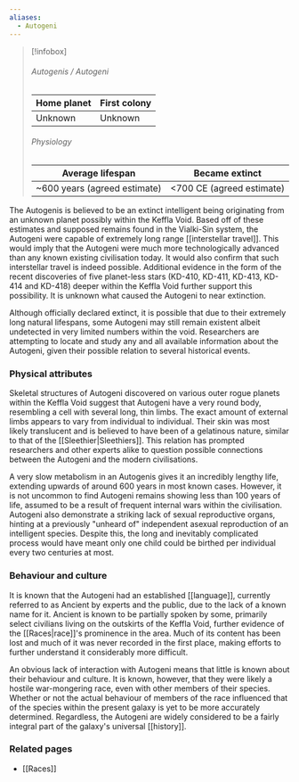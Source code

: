 ```yaml
---
aliases:
  - Autogeni
---
```


> [!infobox]
> ###### Autogenis / Autogeni
> | Home planet | First colony |
> | ----- | -----|
> | Unknown | Unknown |
> ###### Physiology
> | Average lifespan | Became extinct |
> | ----- | ----- |
> | ~600 years (agreed estimate) | <700 CE (agreed estimate) |

The Autogenis is believed to be an extinct intelligent being originating from an unknown planet possibly within the Keffla Void. Based off of these estimates and supposed remains found in the Vialki-Sin system, the Autogeni were capable of extremely long range [[interstellar travel]]. This would imply that the Autogeni were much more technologically advanced than any known existing civilisation today. It would also confirm that such interstellar travel is indeed possible. Additional evidence in the form of the recent discoveries of five planet-less stars (KD-410, KD-411, KD-413, KD-414 and KD-418) deeper within the Keffla Void further support this possibility. It is unknown what caused the Autogeni to near extinction.

Although officially declared extinct, it is possible that due to their extremely long natural lifespans, some Autogeni may still remain existent albeit undetected in very limited numbers within the void. Researchers are attempting to locate and study any and all available information about the Autogeni, given their possible relation to several historical events.


### Physical attributes

Skeletal structures of Autogeni discovered on various outer rogue planets within the Keffla Void suggest that Autogeni have a very round body, resembling a cell with several long, thin limbs. The exact amount of external limbs appears to vary from individual to individual. Their skin was most likely translucent and is believed to have been of a gelatinous nature, similar to that of the [[Sleethier|Sleethiers]]. This relation has prompted researchers and other experts alike to question possible connections between the Autogeni and the modern civilisations.

A very slow metabolism in an Autogenis gives it an incredibly lengthy life, extending upwards of around 600 years in most known cases. However, it is not uncommon to find Autogeni remains showing less than 100 years of life, assumed to be a result of frequent internal wars within the civilisation. Autogeni also demonstrate a striking lack of sexual reproductive organs, hinting at a previously "unheard of" independent asexual reproduction of an intelligent species. Despite this, the long and inevitably complicated process would have meant only one child could be birthed per individual every two centuries at most.


### Behaviour and culture

It is known that the Autogeni had an established [[language]], currently referred to as Ancient by experts and the public, due to the lack of a known name for it. Ancient is known to be partially spoken by some, primarily select civilians living on the outskirts of the Keffla Void, further evidence of the [[Races|race]]'s prominence in the area. Much of its content has been lost and much of it was never recorded in the first place, making efforts to further understand it considerably more difficult.

An obvious lack of interaction with Autogeni means that little is known about their behaviour and culture. It is known, however, that they were likely a hostile war-mongering race, even with other members of their species. Whether or not the actual behaviour of members of the race influenced that of the species within the present galaxy is yet to be more accurately determined. Regardless, the Autogeni are widely considered to be a fairly integral part of the galaxy's universal [[history]].


### Related pages

- [[Races]]